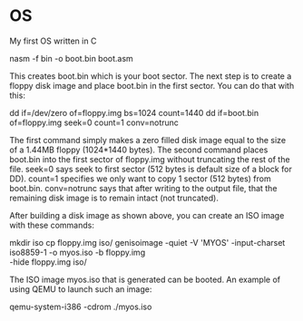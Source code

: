 # OS
My first OS written in C

nasm -f bin -o boot.bin boot.asm

This creates boot.bin which is your boot sector. The next step is to create a floppy disk image and place boot.bin in the first sector. You can do that with this:

dd if=/dev/zero of=floppy.img bs=1024 count=1440
dd if=boot.bin of=floppy.img seek=0 count=1 conv=notrunc


The first command simply makes a zero filled disk image equal to the size of a 1.44MB floppy (1024*1440 bytes). The second command places boot.bin into the first sector of floppy.img without truncating the rest of the file. seek=0 says seek to first sector (512 bytes is default size of a block for DD). count=1 specifies we only want to copy 1 sector (512 bytes) from boot.bin. conv=notrunc says that after writing to the output file, that the remaining disk image is to remain intact (not truncated).

After building a disk image as shown above, you can create an ISO image with these commands:

mkdir iso
cp floppy.img iso/
genisoimage -quiet -V 'MYOS' -input-charset iso8859-1 -o myos.iso -b floppy.img \
    -hide floppy.img iso/


The ISO image myos.iso that is generated can be booted. An example of using QEMU to launch such an image:

qemu-system-i386 -cdrom ./myos.iso
